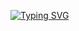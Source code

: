 [![Typing SVG](https://readme-typing-svg.demolab.com?font=Fira+Code&pause=1000&color=AC15F7&center=%D0%9B%D0%9E%D0%96%D0%AC&vCenter=%D0%9B%D0%9E%D0%96%D0%AC&repeat=%D0%B8%D1%81%D1%82%D0%B8%D0%BD%D0%BD%D1%8B%D0%B9&random=%D0%9B%D0%9E%D0%96%D0%AC&width=500&lines=Hi+there%2C+I'm+Vlad++;Through+self-destruction+we+gain+freedom)](https://git.io/typing-svg)
